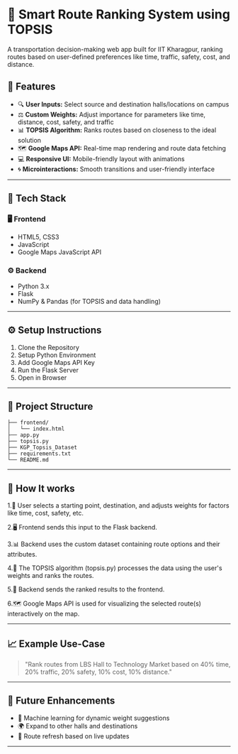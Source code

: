 # 🚦 Smart Route Ranking System using TOPSIS  
A transportation decision-making web app built for IIT Kharagpur, ranking routes based on user-defined preferences like time, traffic, safety, cost, and distance.  

## 📌 Features

- 🔍 **User Inputs:** Select source and destination halls/locations on campus  
- ⚖️ **Custom Weights:** Adjust importance for parameters like time, distance, cost, safety, and traffic  
- 📊 **TOPSIS Algorithm:** Ranks routes based on closeness to the ideal solution  
- 🗺️ **Google Maps API:** Real-time map rendering and route data fetching  
- 💻 **Responsive UI:** Mobile-friendly layout with animations
- 🌀 **Microinteractions:** Smooth transitions and user-friendly interface  

---

## 🔧 Tech Stack

### 🖥️ Frontend
- HTML5, CSS3
- JavaScript
- Google Maps JavaScript API

### ⚙️ Backend
- Python 3.x
- Flask
- NumPy & Pandas (for TOPSIS and data handling)

---

## ⚙️ Setup Instructions

1. Clone the Repository  
2. Setup Python Environment  
3. Add Google Maps API Key  
4. Run the Flask Server  
5. Open in Browser  
---
## 📘 Project Structure
```
├── frontend/
│   └── index.html
├── app.py
├── topsis.py
├── KGP_Topsis_Dataset
├── requirements.txt
└── README.md
```

---

## 🧠 How It works
1.🧍 User selects a starting point, destination, and adjusts weights for factors like time, cost, safety, etc.

2.🖥️ Frontend sends this input to the Flask backend.

3.📊 Backend uses the custom dataset containing route options and their attributes.

4.🧮 The TOPSIS algorithm (topsis.py) processes the data using the user's weights and ranks the routes.

5.🚀 Backend sends the ranked results to the frontend.

6.🗺️ Google Maps API is used for visualizing the selected route(s) interactively on the map.

---

## 📈 Example Use-Case
> "Rank routes from LBS Hall to Technology Market based on 40% time, 20% traffic, 20% safety, 10% cost, 10% distance."

---

## 📌 Future Enhancements
- 🧠 Machine learning for dynamic weight suggestions  
- 🌍 Expand to other halls and destinations  
- 🔄 Route refresh based on live updates  

---
